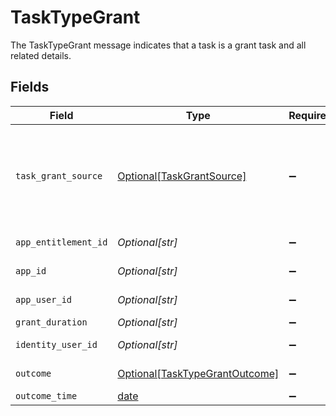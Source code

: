 # TaskTypeGrant

The TaskTypeGrant message indicates that a task is a grant task and all related details.


## Fields

| Field                                                                                                | Type                                                                                                 | Required                                                                                             | Description                                                                                          |
| ---------------------------------------------------------------------------------------------------- | ---------------------------------------------------------------------------------------------------- | ---------------------------------------------------------------------------------------------------- | ---------------------------------------------------------------------------------------------------- |
| `task_grant_source`                                                                                  | [Optional[TaskGrantSource]](../../models/shared/taskgrantsource.md)                                  | :heavy_minus_sign:                                                                                   | The TaskGrantSource message tracks which external URL was the source of the specificed grant ticket. |
| `app_entitlement_id`                                                                                 | *Optional[str]*                                                                                      | :heavy_minus_sign:                                                                                   | The ID of the app entitlement.                                                                       |
| `app_id`                                                                                             | *Optional[str]*                                                                                      | :heavy_minus_sign:                                                                                   | The ID of the app.                                                                                   |
| `app_user_id`                                                                                        | *Optional[str]*                                                                                      | :heavy_minus_sign:                                                                                   | The ID of the app user.                                                                              |
| `grant_duration`                                                                                     | *Optional[str]*                                                                                      | :heavy_minus_sign:                                                                                   | N/A                                                                                                  |
| `identity_user_id`                                                                                   | *Optional[str]*                                                                                      | :heavy_minus_sign:                                                                                   | The ID of the user.                                                                                  |
| `outcome`                                                                                            | [Optional[TaskTypeGrantOutcome]](../../models/shared/tasktypegrantoutcome.md)                        | :heavy_minus_sign:                                                                                   | The outcome of the grant.                                                                            |
| `outcome_time`                                                                                       | [date](https://docs.python.org/3/library/datetime.html#date-objects)                                 | :heavy_minus_sign:                                                                                   | N/A                                                                                                  |